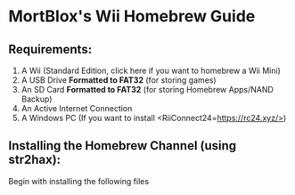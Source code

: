 # MortBlox's Wii Homebrew Guide

## Requirements:
1. A Wii (Standard Edition, click here if you want to homebrew a Wii Mini)
2. A USB Drive **Formatted to FAT32** (for storing games)
3. An SD Card **Formatted to FAT32** (for storing Homebrew Apps/NAND Backup)
4. An Active Internet Connection
5. A Windows PC (If you want to install <RiiConnect24=https://rc24.xyz/>)

## Installing the Homebrew Channel (using str2hax):
  Begin with installing the following files
